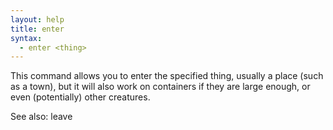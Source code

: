 ```yaml
---
layout: help
title: enter
syntax:
  - enter <thing>
---
```


This command allows you to enter the specified thing, usually a place (such as 
a town), but it will also work on containers if they are large enough, or even 
(potentially) other creatures.

See also: leave
